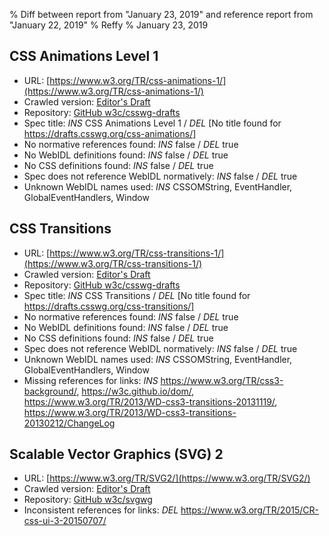 % Diff between report from "January 23, 2019" and reference report from "January 22, 2019"
% Reffy
% January 23, 2019

## CSS Animations Level 1

- URL: [https://www.w3.org/TR/css-animations-1/](https://www.w3.org/TR/css-animations-1/)
- Crawled version: [Editor's Draft](https://drafts.csswg.org/css-animations/)
- Repository: [GitHub w3c/csswg-drafts](https://github.com/w3c/csswg-drafts)
- Spec title: *INS* CSS Animations Level 1 / *DEL* [No title found for https://drafts.csswg.org/css-animations/]
- No normative references found: *INS* false / *DEL* true
- No WebIDL definitions found: *INS* false / *DEL* true
- No CSS definitions found: *INS* false / *DEL* true
- Spec does not reference WebIDL normatively: *INS* false / *DEL* true
- Unknown WebIDL names used: *INS* CSSOMString, EventHandler, GlobalEventHandlers, Window


## CSS Transitions

- URL: [https://www.w3.org/TR/css-transitions-1/](https://www.w3.org/TR/css-transitions-1/)
- Crawled version: [Editor's Draft](https://drafts.csswg.org/css-transitions/)
- Repository: [GitHub w3c/csswg-drafts](https://github.com/w3c/csswg-drafts)
- Spec title: *INS* CSS Transitions / *DEL* [No title found for https://drafts.csswg.org/css-transitions/]
- No normative references found: *INS* false / *DEL* true
- No WebIDL definitions found: *INS* false / *DEL* true
- No CSS definitions found: *INS* false / *DEL* true
- Spec does not reference WebIDL normatively: *INS* false / *DEL* true
- Unknown WebIDL names used: *INS* CSSOMString, EventHandler, GlobalEventHandlers, Window
- Missing references for links: *INS* https://www.w3.org/TR/css3-background/, https://w3c.github.io/dom/, https://www.w3.org/TR/2013/WD-css3-transitions-20131119/, https://www.w3.org/TR/2013/WD-css3-transitions-20130212/ChangeLog


## Scalable Vector Graphics (SVG) 2

- URL: [https://www.w3.org/TR/SVG2/](https://www.w3.org/TR/SVG2/)
- Crawled version: [Editor's Draft](https://svgwg.org/svg2-draft/)
- Repository: [GitHub w3c/svgwg](https://github.com/w3c/svgwg)
- Inconsistent references for links: *DEL* https://www.w3.org/TR/2015/CR-css-ui-3-20150707/


